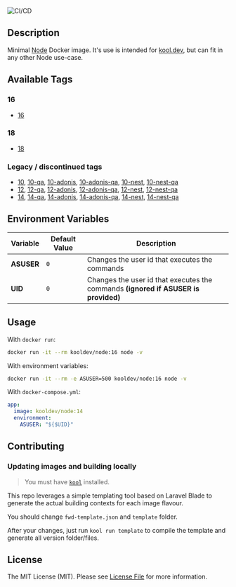 ![CI/CD](https://github.com/kool-dev/docker-node/workflows/CI/CD/badge.svg)

## Description

Minimal [Node](https://nodejs.org/en/) Docker image. It's use is intended for [kool.dev](https://github.com/kool-dev/kool), but can fit in any other Node use-case.

## Available Tags

### 16

- [16](https://github.com/kool-dev/docker-node/blob/master/16/Dockerfile)

### 18

- [18](https://github.com/kool-dev/docker-node/blob/master/18/Dockerfile)

### Legacy / discontinued tags

- [10](https://github.com/kool-dev/docker-node/blob/master/10/Dockerfile), [10-qa](https://github.com/kool-dev/docker-node/blob/master/10-qa/Dockerfile), [10-adonis](https://github.com/kool-dev/docker-node/blob/master/10-adonis/Dockerfile), [10-adonis-qa](https://github.com/kool-dev/docker-node/blob/master/10-adonis-qa/Dockerfile), [10-nest](https://github.com/kool-dev/docker-node/blob/master/10-nest/Dockerfile), [10-nest-qa](https://github.com/kool-dev/docker-node/blob/master/10-nest-qa/Dockerfile)
- [12](https://github.com/kool-dev/docker-node/blob/master/12/Dockerfile), [12-qa](https://github.com/kool-dev/docker-node/blob/master/12-qa/Dockerfile), [12-adonis](https://github.com/kool-dev/docker-node/blob/master/12-adonis/Dockerfile), [12-adonis-qa](https://github.com/kool-dev/docker-node/blob/master/12-adonis-qa/Dockerfile), [12-nest](https://github.com/kool-dev/docker-node/blob/master/12-nest/Dockerfile), [12-nest-qa](https://github.com/kool-dev/docker-node/blob/master/12-nest-qa/Dockerfile)
- [14](https://github.com/kool-dev/docker-node/blob/master/14/Dockerfile), [14-qa](https://github.com/kool-dev/docker-node/blob/master/14-qa/Dockerfile), [14-adonis](https://github.com/kool-dev/docker-node/blob/master/14-adonis/Dockerfile), [14-adonis-qa](https://github.com/kool-dev/docker-node/blob/master/14-adonis-qa/Dockerfile), [14-nest](https://github.com/kool-dev/docker-node/blob/master/14-nest/Dockerfile), [14-nest-qa](https://github.com/kool-dev/docker-node/blob/master/14-nest-qa/Dockerfile)

## Environment Variables

Variable | Default Value | Description
--- | --- | ---
**ASUSER** | `0` | Changes the user id that executes the commands
**UID** | `0` | Changes the user id that executes the commands **(ignored if ASUSER is provided)**

## Usage

With `docker run`:

```sh
docker run -it --rm kooldev/node:16 node -v
```

With environment variables:

```sh
docker run -it --rm -e ASUSER=500 kooldev/node:16 node -v
```

With `docker-compose.yml`:

```yaml
app:
  image: kooldev/node:14
  environment:
    ASUSER: "${$UID}"
```

## Contributing

### Updating images and building locally

> You must have [`kool`](https://github.com/kool-dev/kool) installed.

This repo leverages a simple templating tool based on Laravel Blade to generate the actual building contexts for each image flavour.

You should change `fwd-template.json` and `template` folder.

After your changes, just run `kool run template` to compile the template and generate all version folder/files.

## License

The MIT License (MIT). Please see [License File](LICENSE.md) for more information.
